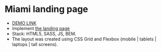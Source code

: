 # Miami landing page
- [DEMO LINK](https://VVVoloshina.github.io/layout_miami/)
- Implement [the landing page](https://www.figma.com/file/nHz8bflIwJaWP3P99vKTH5/miami_home_new?node-id=16033%3A3)
- Stack: HTML5, SASS, JS, BEM.
- The layout was created using CSS Grid and Flexbox (mobile | tablets | laptops | tall screens).

